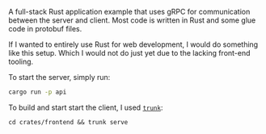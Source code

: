 A full-stack Rust application example that uses gRPC for communication between the server and client. Most code is written in Rust and some glue code in protobuf files.

If I wanted to entirely use Rust for web development, I would do something like this setup. Which I would not do just yet due to the lacking front-end tooling.

To start the server, simply run:

```sh
cargo run -p api
```

To build and start start the client, I used [`trunk`](https://trunkrs.dev/):

```
cd crates/frontend && trunk serve
```
